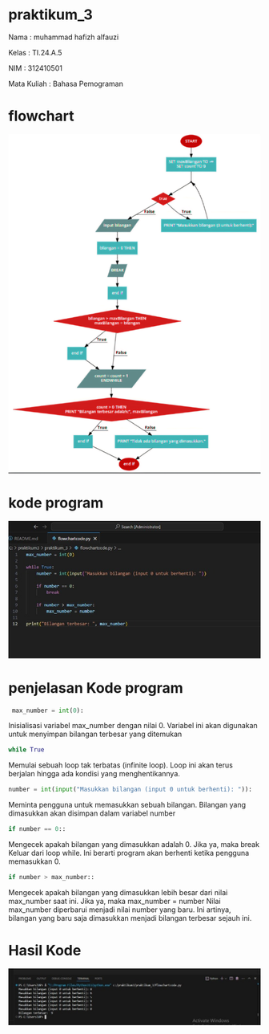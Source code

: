 # praktikum_3

Nama : muhammad hafizh alfauzi

Kelas : TI.24.A.5

NIM : 312410501

Mata Kuliah : Bahasa Pemograman

# flowchart

![foto](https://github.com/Moviezal/Praktikum/blob/13c00a3787206e45525354dc20969ca7768f469f/praktikum%203.png)

# kode program

![foto](https://github.com/Moviezal/Praktikum/blob/e0dacea467ca19a47e4108582ed970ce2691b9b2/33449603-2379-40dc-ac8b-0228933cdb0e.jpg)

# penjelasan Kode program

```python
 max_number = int(0):
```

Inisialisasi variabel max_number dengan nilai 0. Variabel ini akan digunakan untuk menyimpan bilangan terbesar yang ditemukan

```python
while True
```

Memulai sebuah loop tak terbatas (infinite loop). Loop ini akan terus berjalan hingga ada kondisi yang menghentikannya.

```python
number = int(input("Masukkan bilangan (input 0 untuk berhenti): ")):
```

Meminta pengguna untuk memasukkan sebuah bilangan. Bilangan yang dimasukkan akan disimpan dalam variabel number

```python
if number == 0::
```

Mengecek apakah bilangan yang dimasukkan adalah 0. Jika ya, maka break Keluar dari loop while. Ini berarti program akan berhenti ketika pengguna memasukkan 0.

```python
if number > max_number::
```

Mengecek apakah bilangan yang dimasukkan lebih besar dari nilai max_number saat ini. Jika ya, maka max_number = number Nilai max_number diperbarui menjadi nilai number yang baru. Ini artinya, bilangan yang baru saja dimasukkan menjadi bilangan terbesar sejauh ini.

# Hasil Kode

![foto](https://github.com/Moviezal/Praktikum/blob/4c3ddcdccc843783c3b85445d2f91121e93295c0/ss2.jpeg)



